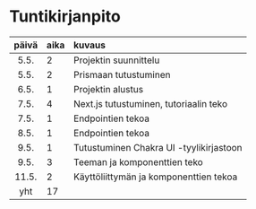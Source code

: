 # Tuntikirjanpito

| päivä | aika | kuvaus                                  |
| :---: | :--- | :-------------------------------------- |
| 5.5.  | 2    | Projektin suunnittelu                   |
| 5.5.  | 2    | Prismaan tutustuminen                   |
| 6.5.  | 1    | Projektin alustus                       |
| 7.5.  | 4    | Next.js tutustuminen, tutoriaalin teko  |
| 7.5.  | 1    | Endpointien tekoa                       |
| 8.5.  | 1    | Endpointien tekoa                       |
| 9.5.  | 1    | Tutustuminen Chakra UI -tyylikirjastoon |
| 9.5.  | 3    | Teeman ja komponenttien teko            |
| 11.5. | 2    | Käyttöliittymän ja komponenttien tekoa  |
|  yht  | 17   |                                         |
